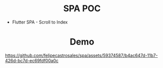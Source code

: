 <h1 align="center">SPA POC</h1>

- Flutter SPA - Scroll to Index

<h1 align="center">Demo</h1>

https://github.com/felipecastrosales/spa/assets/59374587/b4ac647d-11b7-426d-bc7d-ec69fdf00a0c
